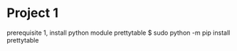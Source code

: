 # Project 1

prerequisite
1, install python module prettytable
$ sudo python -m pip install prettytable
